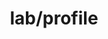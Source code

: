 ---  
schema: Last_name Loan_ID Married Nationality Dependents First_name Property_Area Education Gender  
title: lab/profile  
organization: Lab  
notes: Used in 1 lineage(s)  
resources:  
  - name: lab/profile 
    url: file:/Users/kensu/Customers/Kensu/LoanApproval/LAB/masterdata/lab/profile 
    format : CSV  
license: None  
category:
  - Loan Acceptance Product  
maintainer: User  
maintainer_email: UserMail  
---
